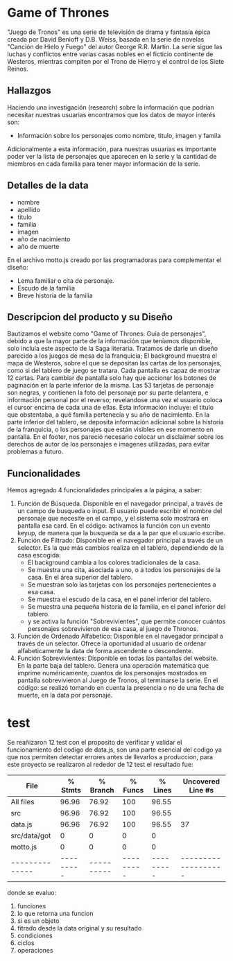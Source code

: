 # Game of Thrones

"Juego de Tronos" es una serie de televisión de drama y
fantasía épica creada por David Benioff y D.B. Weiss,
basada en la serie de novelas "Canción de Hielo y Fuego"
del autor George R.R. Martin. La serie sigue las luchas y
conflictos entre varias casas nobles en el ficticio continente
de Westeros, mientras compiten por el Trono de Hierro y el
control de los Siete Reinos.

## Hallazgos

Haciendo una investigación (research) sobre la
información que podrían necesitar nuestras
usuarias encontramos que los datos de mayor
interés son:

- Información sobre los personajes como nombre,
titulo, imagen y famila

Adicionalmente a esta información, para nuestras usuarias es importante poder
ver la lista de personajes que aparecen en
la serie y la cantidad de miembros en cada familia para
tener mayor información de la serie.

## Detalles de la data

- nombre
- apellido
- titulo
- familia
- imagen
- año de nacimiento
- año de muerte

En el archivo motto.js creado por las programadoras para complementar el diseño:
- Lema familiar o cita de personaje.
- Escudo de la familia
- Breve historia de la familia
## Descripcion del producto y su Diseño
Bautizamos el website como "Game of Thrones: Guía de personajes", debido a que la mayor parte de la información que teníamos disponible, solo incluía este aspecto de la Saga literaria.
Tratamos de darle un diseño parecido a los juegos de mesa de la franquicia;  El background muestra el mapa de Westeros, sobre el que se depositan  las cartas de los personajes, como si del tablero de juego se tratara.
Cada pantalla es capaz de mostrar 12 cartas. Para cambiar de pantalla solo hay que accionar los botones de paginación en la parte inferior de la misma.
Las 53 tarjetas de personaje son negras,  y contienen la foto del personaje por su parte delantera, e información personal por el reverso; revelandose una vez el usuario coloca el cursor encima de cada una de ellas.  Esta información incluye: el titulo que obstentaba, a qué familia pertenecía y su año de nacimiento.
 En la parte inferior del tablero,  se deposita información adicional sobre la historia de la franquicia, o  los personajes que están visibles en ese momento en pantalla.
 En el footer, nos pareció necesario colocar un disclaimer sobre los derechos de autor de los personajes e imagenes utilizadas, para evitar problemas a futuro.

## Funcionalidades

  Hemos agregado 4 funcionalidades principales a la página, a saber:
  1. Función de Búsqueda.
    Disponible en el navegador principal, a través de un campo de busqueda o input.
     El usuario puede escribir el nombre del personaje que necesite en el campo, y el sistema solo mostrará en pantalla esa card.
    En el código: activamos la función con un evento keyup, de manera que la busqueda se da a la par que el usuario escribe.
2.  Función de Filtrado:
    Disponible en el navegador principal a través de un selector.
    Es la que más cambios realiza en el tablero, dependiendo de la casa escogida:
    - El background cambia a los colores tradicionales de la casa.
    - Se muestra una cita, asociada a uno, o a todos los personajes de la casa. En el área superior del tablero.
    - Se muestran solo las tarjetas con los personajes pertenecientes a esa casa.
    - Se muestra el escudo de la casa, en el panel inferior del tablero.
    - Se muestra una pequeña historia de la familia, en el panel inferior del tablero.
    - y se activa la función "Sobrevivientes", que permite conocer cuántos personajes sobrevivieron de esa casa, al juego de Thronos.
3. Función de Ordenado Alfabetico:
    Disponible en el navegador principal a través de un selector.
    Ofrece la oportunidad al usuario de ordenar alfabeticamente la data de forma ascendente o descendente.
4. Función Sobrevivientes:
    Disponible en todas las pantallas del website. En la parte baja del tablero.
    Genera una operación matemática que imprime numéricamente, cuantos de los personajes mostrados en pantalla sobrevivieron al Juego de Tronos, al terminarse la serie.
    En el código: se realizó tomando en cuenta la presencia o no de una fecha de muerte, en la data por personaje.

# test 

Se reañizaron 12 test con el proposito de verificar y validar el funcionamiento del codigo de data.js, son una parte esencial del codigo ya que nos permiten detectar errores antes de llevarlos a produccion, para este proyecto se realizaron al rededor de 12 test el resultado fue:


File          | % Stmts | % Branch | % Funcs | % Lines | Uncovered Line #s                                                       
--------------|---------|----------|---------|---------|-------------------
All files     |   96.96 |    76.92 |     100 |   96.55 | 
 src          |   96.96 |    76.92 |     100 |   96.55 | 
  data.js     |   96.96 |    76.92 |     100 |   96.55 | 37
 src/data/got |       0 |        0 |       0 |       0 | 
  motto.js    |       0 |        0 |       0 |       0 | 
--------------|---------|----------|---------|---------|------------------- 

donde se evaluo:

1. funciones 
2. lo que retorna una funcion
3. si es un objeto
4. fitrado desde la data original y su resultado
5. condiciones 
6. ciclos 
7. operaciones 


